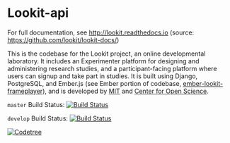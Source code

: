 # Lookit-api

For full documentation, see <http://lookit.readthedocs.io> (source: <https://github.com/lookit/lookit-docs/>) 

This is the codebase for the Lookit project, an online developmental laboratory. It includes an Experimenter platform for designing and administering research studies, and a participant-facing platform where users can signup and take part in studies. It is built using Django, PostgreSQL, and Ember.js (see Ember portion of codebase, [ ember-lookit-frameplayer](https://github.com/lookit/ember-lookit-frameplayer)), and is developed by [MIT](https://mit.edu) and [Center for Open Science](https://cos.io/).

`master` Build Status: [![Build Status](https://travis-ci.org/lookit/lookit-api.svg?branch=master)](https://travis-ci.org/lookit/lookit-api)

`develop` Build Status: [![Build Status](https://travis-ci.org/lookit/lookit-api.svg?branch=develop)](https://travis-ci.org/lookit/lookit-api)

[![Codetree](https://codetree.com/images/managed-with-codetree.svg)](https://codetree.com/projects/h9M5)
